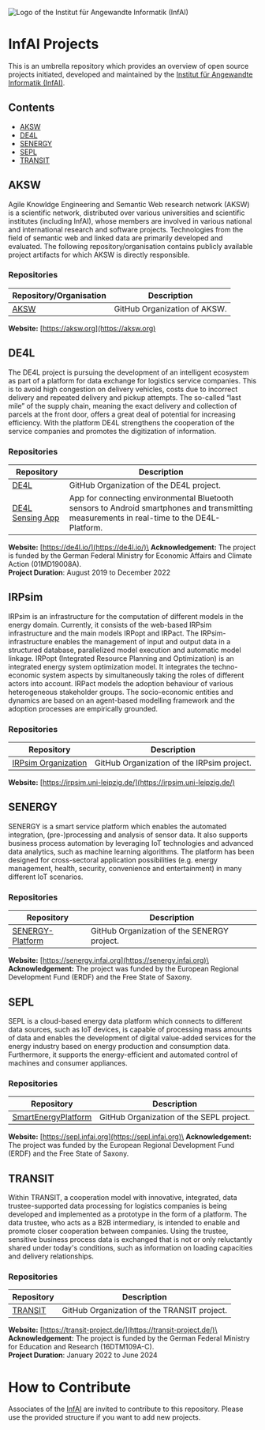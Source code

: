 ![Logo of the Institut für Angewandte Informatik (InfAI)](https://infai.org/wp-content/uploads/2017/07/infai_logo_final_without_light_small.jpg)

# InfAI Projects

This is an umbrella repository which provides an overview of open source projects initiated, developed and maintained by the [Institut für Angewandte Informatik (InfAI)](https://www.infai.org).

## Contents

- [AKSW](#aksw)
- [DE4L](#de4l)
- [SENERGY](#senergy)
- [SEPL](#sepl)
- [TRANSIT](#transit)

## AKSW
Agile Knowldge Engineering and Semantic Web research network (AKSW) is a scientific network, distributed over various universities and scientific institutes (including InfAI), whose members are involved in various national and international research and software projects. Technologies from the field of semantic web and linked data are primarily developed and evaluated. The following repository/organisation contains publicly available project artifacts for which AKSW is directly responsible.

### Repositories
| Repository/Organisation                                | Description                                 |
|--------------------------------------------------------|---------------------------------------------|
| [AKSW](https://github.com/AKSW)                        | GitHub Organization of AKSW. |

**Website:** [https://aksw.org](https://aksw.org)


## DE4L

The DE4L project is pursuing the development of an intelligent ecosystem as part of a platform for data exchange for logistics service companies. This is to avoid high congestion on delivery vehicles, costs due to incorrect delivery and repeated delivery and pickup attempts. The so-called “last mile” of the supply chain, meaning the exact delivery and collection of parcels at the front door, offers a great deal of potential for increasing efficiency. With the platform DE4L strengthens the cooperation of the service companies and promotes the digitization of information.

### Repositories
| Repository                                             | Description                                 |
|--------------------------------------------------------|---------------------------------------------|
| [DE4L](https://github.com/DE4L-Project)| GitHub Organization of the DE4L project. |
| [DE4L Sensing App](https://github.com/DE4L-Project/de4l-sensor-android-app)| App for connecting environmental Bluetooth sensors to Android smartphones and transmitting measurements in real-time to the DE4L-Platform.

**Website:** [https://de4l.io/](https://de4l.io/)\
**Acknowledgement:** The project is funded by the German Federal Ministry for Economic Affairs and Climate Action (01MD19008A).\
**Project Duration**: August 2019 to December 2022

## IRPsim

IRPsim is an infrastructure for the computation of different models in the energy domain. Currently, it consists of the web-based IRPsim infrastructure and the main models IRPopt and IRPact. The IRPsim-infrastructure enables the management of input and output data in a structured database, parallelized model execution and automatic model linkage. IRPopt (Integrated Resource Planning and Optimization) is an integrated energy system optimization model. It integrates the techno-economic system aspects by simultaneously taking the roles of different actors into account. IRPact models the adoption behaviour of various heterogeneous stakeholder groups. The socio-economic entities and dynamics are based on an agent-based modelling framework and the adoption processes are empirically grounded.

### Repositories
| Repository                                             | Description                                 |
|--------------------------------------------------------|---------------------------------------------|
| [IRPsim Organization](https://github.com/IRPsim)| GitHub Organization of the IRPsim project. |

**Website:** [https://irpsim.uni-leipzig.de/](https://irpsim.uni-leipzig.de/)

## SENERGY

SENERGY is a smart service platform which enables the automated integration, (pre-)processing and analysis of sensor data. It also supports business process automation by leveraging IoT technologies and advanced data analytics, such as machine learning algorithms. The platform has been designed for cross-sectoral application possibilities (e.g. energy management, health, security, convenience and entertainment) in many different IoT scenarios.

### Repositories
| Repository                                             | Description                                 |
|--------------------------------------------------------|---------------------------------------------|
| [SENERGY-Platform](https://github.com/SENERGY-Platform)| GitHub Organization of the SENERGY project. |

**Website:** [https://senergy.infai.org](https://senergy.infai.org)\
**Acknowledgement:** The project was funded by the European Regional Development Fund (ERDF) and the Free State of Saxony.

## SEPL
SEPL is a cloud-based energy data platform which connects to different data sources, such as IoT devices, is capable of processing mass amounts of data and enables the development of digital value-added services for the energy industry based on energy production and consumption data. Furthermore, it supports the energy-efficient and automated control of machines and consumer appliances. 

### Repositories
| Repository                                             | Description                                 |
|--------------------------------------------------------|---------------------------------------------|
| [SmartEnergyPlatform](https://github.com/SENERGY-Platform)| GitHub Organization of the SEPL project. |

**Website:** [https://sepl.infai.org](https://sepl.infai.org)\
**Acknowledgement:** The project was funded by the European Regional Development Fund (ERDF) and the Free State of Saxony.

## TRANSIT

Within TRANSIT, a cooperation model with innovative, integrated, data trustee-supported data processing for logistics companies is being developed and implemented as a prototype in the form of a platform. The data trustee, who acts as a B2B intermediary, is intended to enable and promote closer cooperation between companies. Using the trustee, sensitive business process data is exchanged that is not or only reluctantly shared under today's conditions, such as information on loading capacities and delivery relationships.

### Repositories
| Repository                                             | Description                                 |
|--------------------------------------------------------|---------------------------------------------|
| [TRANSIT](https://github.com/TRANSIT-Infai)| GitHub Organization of the TRANSIT project. |


**Website:** [https://transit-project.de/](https://transit-project.de/)\
**Acknowledgement:** The project is funded by the German Federal Ministry for Education and Research (16DTM109A-C).\
**Project Duration**: January 2022 to June 2024

# How to Contribute

Associates of the [InfAI](https://www.infai.org) are invited to contribute to this repository. Please use the provided structure if you want to add new projects.

